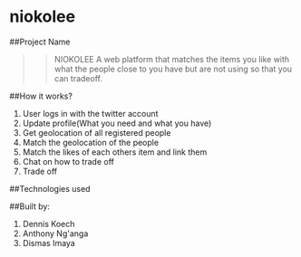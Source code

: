 # niokolee

##Project Name
>> NIOKOLEE
>>A web platform that matches the items you like with what the people close to you have 
>>but are not using so that you can tradeoff. 

##How it works?
<ol>
<li>User logs in with the twitter account</li>
<li>Update profile(What you need and what you have)</li>
<li>Get geolocation of all registered people</li>
<li>Match the geolocation of the people</li>
<li>Match the likes of each others item and link them</li>
<li>Chat on how to trade off</li>
<li>Trade off</li>
</ol>
##Technologies used

##Built by:
<ol>
<li>Dennis Koech</li>
<li>Anthony Ng'anga</li>
<li>Dismas Imaya</li>
</ol>
